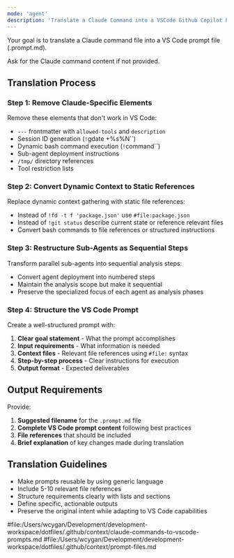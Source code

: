 ```yaml
---
mode: 'agent'
description: 'Translate a Claude Command into a VSCode Github Copilot Prompt File'
---
```


Your goal is to translate a Claude command file into a VS Code prompt file (.prompt.md).

Ask for the Claude command content if not provided.

## Translation Process

### Step 1: Remove Claude-Specific Elements

Remove these elements that don't work in VS Code:

- `---` frontmatter with `allowed-tools` and `description`
- Session ID generation (`!`gdate +%s%N``)
- Dynamic bash command execution (`!`command``)
- Sub-agent deployment instructions
- `/tmp/` directory references
- Tool restriction lists

### Step 2: Convert Dynamic Context to Static References

Replace dynamic context gathering with static file references:

- Instead of `!fd -t f 'package.json'` use `#file:package.json`
- Instead of `!git status` describe current state or reference relevant files
- Convert bash commands to file references or structured instructions

### Step 3: Restructure Sub-Agents as Sequential Steps

Transform parallel sub-agents into sequential analysis steps:

- Convert agent deployment into numbered steps
- Maintain the analysis scope but make it sequential
- Preserve the specialized focus of each agent as analysis phases

### Step 4: Structure the VS Code Prompt

Create a well-structured prompt with:

1. **Clear goal statement** - What the prompt accomplishes
2. **Input requirements** - What information is needed
3. **Context files** - Relevant file references using `#file:` syntax
4. **Step-by-step process** - Clear instructions for execution
5. **Output format** - Expected deliverables

## Output Requirements

Provide:

1. **Suggested filename** for the `.prompt.md` file
2. **Complete VS Code prompt content** following best practices
3. **File references** that should be included
4. **Brief explanation** of key changes made during translation

## Translation Guidelines

- Make prompts reusable by using generic language
- Include 5-10 relevant file references
- Structure requirements clearly with lists and sections
- Define specific, actionable outputs
- Preserve the original intent while adapting to VS Code capabilities

#file:/Users/wcygan/Development/development-workspace/dotfiles/.github/context/claude-commands-to-vscode-prompts.md #file:/Users/wcygan/Development/development-workspace/dotfiles/.github/context/prompt-files.md
